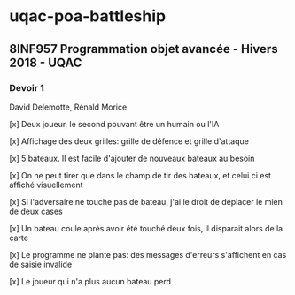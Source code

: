 # uqac-poa-battleship

<h2>8INF957 Programmation objet avancée - Hivers 2018 - UQAC</h2>
<h3>Devoir 1</h3>
<p>David Delemotte, Rénald Morice</p>

[x] Deux joueur, le second pouvant être un humain ou l'IA

[x] Affichage des deux grilles: grille de défence et grille d'attaque

[x] 5 bateaux. Il est facile d'ajouter de nouveaux bateaux au besoin

[x] On ne peut tirer que dans le champ de tir des bateaux, et celui ci est affiché visuellement

[x] Si l'adversaire ne touche pas de bateau, j'ai le droit de déplacer le mien de deux cases

[x] Un bateau coule après avoir été touché deux fois, il disparait alors de la carte

[x] Le programme ne plante pas: des messages d'erreurs s'affichent en cas de saisie invalide

[x] Le joueur qui n'a plus aucun bateau perd
